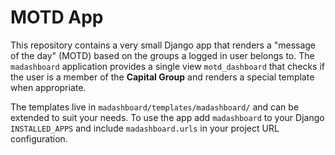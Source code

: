 # MOTD App

This repository contains a very small Django app that renders a
"message of the day" (MOTD) based on the groups a logged in user
belongs to. The `madashboard` application provides a single view
`motd_dashboard` that checks if the user is a member of the **Capital
Group** and renders a special template when appropriate.

The templates live in `madashboard/templates/madashboard/` and can be
extended to suit your needs. To use the app add `madashboard` to your
Django `INSTALLED_APPS` and include `madashboard.urls` in your project
URL configuration.
